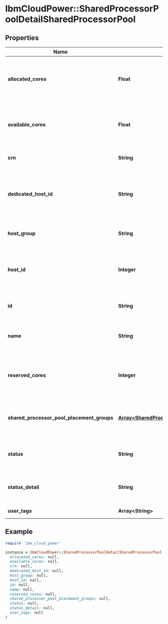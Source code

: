 # IbmCloudPower::SharedProcessorPoolDetailSharedProcessorPool

## Properties

| Name | Type | Description | Notes |
| ---- | ---- | ----------- | ----- |
| **allocated_cores** | **Float** | The amount of allocated processor cores for the Shared Processor Pool |  |
| **available_cores** | **Float** | The amount of available processor cores for the Shared Processor Pool |  |
| **crn** | **String** | The CRN for this resource | [optional] |
| **dedicated_host_id** | **String** | ID of the dedicated host where the Shared Processor Pool resides, if applicable | [optional] |
| **host_group** | **String** | The host group the host belongs to | [optional] |
| **host_id** | **Integer** | The ID of the host where the Shared Processor Pool resides | [optional] |
| **id** | **String** | The id of the Shared Processor Pool |  |
| **name** | **String** | The name of the Shared Processor Pool |  |
| **reserved_cores** | **Integer** | The amount of reserved processor cores for the Shared Processor Pool |  |
| **shared_processor_pool_placement_groups** | [**Array&lt;SharedProcessorPoolPlacementGroup&gt;**](SharedProcessorPoolPlacementGroup.md) | list of Shared Processor Pool Placement Groups | [optional] |
| **status** | **String** | The status of the Shared Processor Pool | [optional] |
| **status_detail** | **String** | The status details of the Shared Processor Pool | [optional] |
| **user_tags** | **Array&lt;String&gt;** | List of user tags | [optional] |

## Example

```ruby
require 'ibm_cloud_power'

instance = IbmCloudPower::SharedProcessorPoolDetailSharedProcessorPool.new(
  allocated_cores: null,
  available_cores: null,
  crn: null,
  dedicated_host_id: null,
  host_group: null,
  host_id: null,
  id: null,
  name: null,
  reserved_cores: null,
  shared_processor_pool_placement_groups: null,
  status: null,
  status_detail: null,
  user_tags: null
)
```

